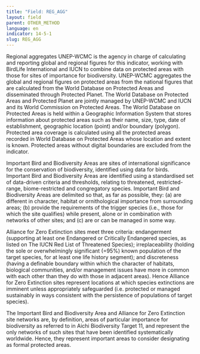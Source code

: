 ```yaml
---
title: "Field: REG_AGG"
layout: field
parent: OTHER_METHOD
language: en
indicator: 14-5-1
slug: REG_AGG
---
```

Regional aggregates
UNEP-WCMC is the agency in charge of calculating and reporting global and regional figures for this indicator, working with BirdLife International and IUCN to combine data on protected areas with those for sites of importance for biodiversity. UNEP-WCMC aggregates the global and regional figures on protected areas from the national figures that are calculated from the World Database on Protected Areas and disseminated through Protected Planet. The World Database on Protected Areas and Protected Planet are jointly managed by UNEP-WCMC and IUCN and its World Commission on Protected Areas. The World Database on Protected Areas is held within a Geographic Information System that stores information about protected areas such as their name, size, type, date of establishment, geographic location (point) and/or boundary (polygon). Protected area coverage is calculated using all the protected areas recorded in World Database on Protected Areas whose location and extent is known. Protected areas without digital boundaries are excluded from the indicator.

Important Bird and Biodiversity Areas are sites of international significance for the conservation of biodiversity, identified using data for birds. Important Bird and Biodiversity Areas are identified using a standardised set of data-driven criteria and thresholds, relating to threatened, restricted-range, biome-restricted and congregatory species. Important Bird and Biodiversity Areas are delimited so that, as far as possible, they: (a) are different in character, habitat or ornithological importance from surrounding areas; (b) provide the requirements of the trigger species (i.e., those for which the site qualifies) while present, alone or in combination with networks of other sites; and (c) are or can be managed in some way.

Alliance for Zero Extinction sites meet three criteria: endangerment (supporting at least one Endangered or Critically Endangered species, as listed on The IUCN Red List of Threatened Species); irreplaceability (holding the sole or overwhelmingly significant (=95%) known population of the target species, for at least one life history segment); and discreteness (having a definable boundary within which the character of habitats, biological communities, and/or management issues have more in common with each other than they do with those in adjacent areas). Hence Alliance for Zero Extinction sites represent locations at which species extinctions are imminent unless appropriately safeguarded (i.e. protected or managed sustainably in ways consistent with the persistence of populations of target species).

The Important Bird and Biodiversity Area and Alliance for Zero Extinction site networks are, by definition, areas of particular importance for biodiversity as referred to in Aichi Biodiversity Target 11, and represent the only networks of such sites that have been identified systematically worldwide. Hence, they represent important areas to consider designating as formal protected areas.
